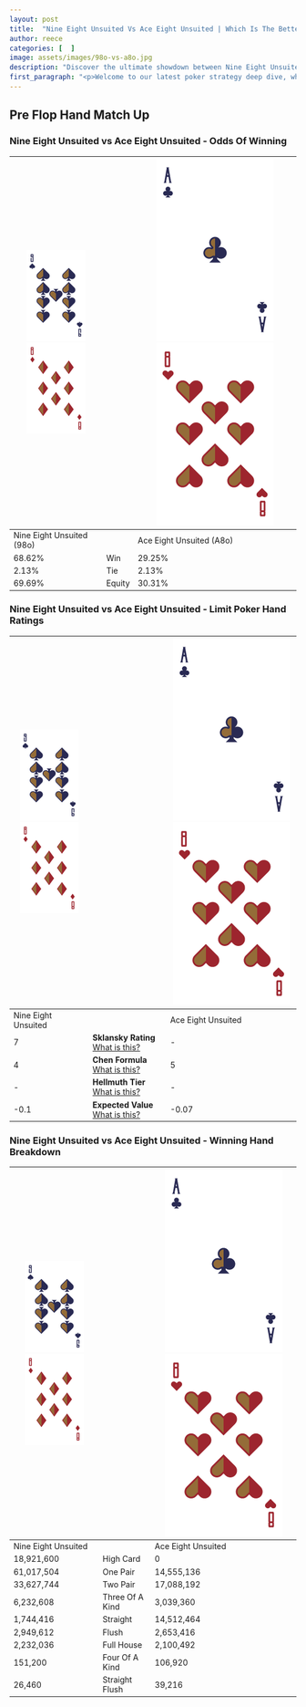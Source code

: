 ```yaml
---
layout: post
title:  "Nine Eight Unsuited Vs Ace Eight Unsuited | Which Is The Better Hand In Poker? A Complete Guide"
author: reece
categories: [  ]
image: assets/images/98o-vs-a8o.jpg
description: "Discover the ultimate showdown between Nine Eight Unsuited and Ace Eight Unsuited in poker! Uncover the odds, strategies, and scenarios where one hand triumphs over the other. Get ready to up your poker game with this thrilling analysis."
first_paragraph: "<p>Welcome to our latest poker strategy deep dive, where we're pitting two distinct hands against each other in a high-stakes showdown: Nine Eight Unsuited vs Ace Eight Unsuited.</p><p>In the dynamic world of poker, every decision counts, and knowing which hand holds the upper hand is key to your success at the table.</p><p>In this article, we'll dissect these two hands, explore the scenarios where one dominates the other, and equip you with the knowledge to make strategic choices that can tip the odds in your favor.</p><p>Get ready to unravel the intriguing dynamics of these poker hands and elevate your game to new heights.</p>"
---
```




[comment]: # (sp0)

## Pre Flop Hand Match Up

<div class="table hand-ratings" markdown="1"> 



### Nine Eight Unsuited vs Ace Eight Unsuited - Odds Of Winning


    
| ![image info](assets/images/hand1/9.png) ![image info](assets/images/hand1/8o.png) |  | ![image info](assets/images/hand2/A.png) ![image info](assets/images/hand2/8o.png) |
| -------- | -------- | -------- |
| Nine Eight Unsuited (98o) |  | Ace Eight Unsuited (A8o) |
| 68.62% | Win | 29.25% |
| 2.13% | Tie | 2.13% |
| 69.69% | Equity | 30.31% |




[comment]: # (sp1)



### Nine Eight Unsuited vs Ace Eight Unsuited - Limit Poker Hand Ratings


    
| ![image info](assets/images/hand1/9.png) ![image info](assets/images/hand1/8o.png) |  | ![image info](assets/images/hand2/A.png) ![image info](assets/images/hand2/8o.png) |
| -------- | -------- | -------- |
| Nine Eight Unsuited |  | Ace Eight Unsuited |
| 7 | **Sklansky Rating** [What is this?](/sklansky-rating-explained) | - |
| 4 | **Chen Formula** [What is this?](/chen-formula-explained) | 5 |
| - | **Hellmuth Tier** [What is this?](/Hellmuth-tier-explained) | - |
| -0.1 | **Expected Value** [What is this?](/expected-value-explained) | -0.07 |




[comment]: # (sp2)



### Nine Eight Unsuited vs Ace Eight Unsuited - Winning Hand Breakdown


    
| ![image info](assets/images/hand1/9.png) ![image info](assets/images/hand1/8o.png) |  | ![image info](assets/images/hand2/A.png) ![image info](assets/images/hand2/8o.png) |
| -------- | -------- | -------- |
| Nine Eight Unsuited |  | Ace Eight Unsuited |
| 18,921,600 | High Card | 0 |
| 61,017,504 | One Pair | 14,555,136 |
| 33,627,744 | Two Pair | 17,088,192 |
| 6,232,608 | Three Of A Kind | 3,039,360 |
| 1,744,416 | Straight | 14,512,464 |
| 2,949,612 | Flush | 2,653,416 |
| 2,232,036 | Full House | 2,100,492 |
| 151,200 | Four Of A Kind | 106,920 |
| 26,460 | Straight Flush | 39,216 |




[comment]: # (sp3)



</div>

[comment]: # (sp4)



[comment]: # (sp5)

